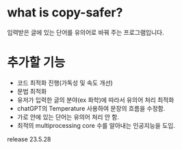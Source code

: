 # what is copy-safer?
 입력받은 글에 있는 단어를 유의어로 바꿔 주는 프로그램입니다.


 # 추가할 기능
 - 코드 최적화 진행(가독성 및 속도 개선)
 - 문법 최적화
 - 유저가 입력한 글의 분야(ex 화학)에 따라서 유의어 처리 최적화
 - chatGPT의 Temperature 사용하여 문장의 흐름을 수정함.
 - 가로 안에 있는 단어는 유의어 처리 안 함.
 - 최적의 multiprocessing core 수를 알아내는 인공지능을 도입.

 release 23.5.28
